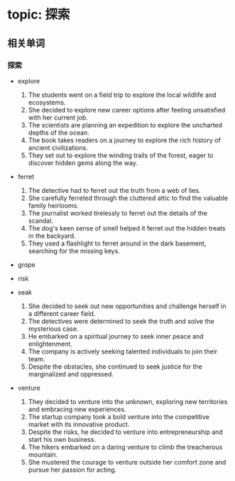 # topic: 探索
## 相关单词
### 探索
- explore
    1. The students went on a field trip to explore the local wildlife and ecosystems.
    2. She decided to explore new career options after feeling unsatisfied with her current job.
    3. The scientists are planning an expedition to explore the uncharted depths of the ocean.
    4. The book takes readers on a journey to explore the rich history of ancient civilizations.
    5. They set out to explore the winding trails of the forest, eager to discover hidden gems along the way.
- ferret
    1. The detective had to ferret out the truth from a web of lies.
    2. She carefully ferreted through the cluttered attic to find the valuable family heirlooms.
    3. The journalist worked tirelessly to ferret out the details of the scandal.
    4. The dog's keen sense of smell helped it ferret out the hidden treats in the backyard.
    5. They used a flashlight to ferret around in the dark basement, searching for the missing keys.
- grope

- risk
- seak
    1. She decided to seek out new opportunities and challenge herself in a different career field.
    2. The detectives were determined to seek the truth and solve the mysterious case.
    3. He embarked on a spiritual journey to seek inner peace and enlightenment.
    4. The company is actively seeking talented individuals to join their team.
    5. Despite the obstacles, she continued to seek justice for the marginalized and oppressed.
- venture
    1. They decided to venture into the unknown, exploring new territories and embracing new experiences.
    2. The startup company took a bold venture into the competitive market with its innovative product.
    3. Despite the risks, he decided to venture into entrepreneurship and start his own business.
    4. The hikers embarked on a daring venture to climb the treacherous mountain.
    5. She mustered the courage to venture outside her comfort zone and pursue her passion for acting.